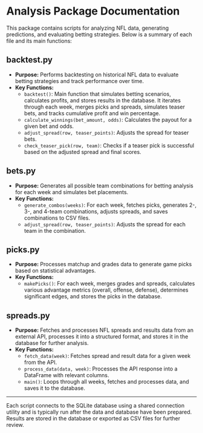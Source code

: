 # Analysis Package Documentation

This package contains scripts for analyzing NFL data, generating predictions, and evaluating betting strategies. Below is a summary of each file and its main functions:

## backtest.py
- **Purpose:** Performs backtesting on historical NFL data to evaluate betting strategies and track performance over time.
- **Key Functions:**
  - `backtest()`: Main function that simulates betting scenarios, calculates profits, and stores results in the database. It iterates through each week, merges picks and spreads, simulates teaser bets, and tracks cumulative profit and win percentage.
  - `calculate_winnings(bet_amount, odds)`: Calculates the payout for a given bet and odds.
  - `adjust_spread(row, teaser_points)`: Adjusts the spread for teaser bets.
  - `check_teaser_pick(row, team)`: Checks if a teaser pick is successful based on the adjusted spread and final scores.

## bets.py
- **Purpose:** Generates all possible team combinations for betting analysis for each week and simulates bet placements.
- **Key Functions:**
  - `generate_combos(weeks)`: For each week, fetches picks, generates 2-, 3-, and 4-team combinations, adjusts spreads, and saves combinations to CSV files.
  - `adjust_spread(row, teaser_points)`: Adjusts the spread for each team in the combination.

## picks.py
- **Purpose:** Processes matchup and grades data to generate game picks based on statistical advantages.
- **Key Functions:**
  - `makePicks()`: For each week, merges grades and spreads, calculates various advantage metrics (overall, offense, defense), determines significant edges, and stores the picks in the database.

## spreads.py
- **Purpose:** Fetches and processes NFL spreads and results data from an external API, processes it into a structured format, and stores it in the database for further analysis.
- **Key Functions:**
  - `fetch_data(week)`: Fetches spread and result data for a given week from the API.
  - `process_data(data, week)`: Processes the API response into a DataFrame with relevant columns.
  - `main()`: Loops through all weeks, fetches and processes data, and saves it to the database.

---

Each script connects to the SQLite database using a shared connection utility and is typically run after the data and database have been prepared. Results are stored in the database or exported as CSV files for further review.

